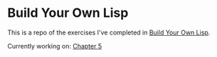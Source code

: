 # Build Your Own Lisp

This is a repo of the exercises I've completed in [Build Your Own Lisp](http://www.buildyourownlisp.com/).

Currently working on: [Chapter 5](http://www.buildyourownlisp.com/chapter4_interactive_prompt)
